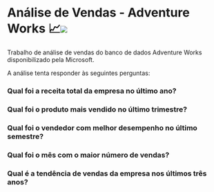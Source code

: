 # Análise de Vendas - Adventure Works 📈<img src="https://img.shields.io/badge/power_bi-F2C811?style=for-the-badge&logo=powerbi&logoColor=black"/>

Trabalho de análise de vendas do banco de dados Adventure Works disponibilizado pela Microsoft.

A análise tenta responder às seguintes perguntas:

### Qual foi a receita total da empresa no último ano?
### Qual foi o produto mais vendido no último trimestre?
### Qual foi o vendedor com melhor desempenho no último semestre?
### Qual foi o mês com o maior número de vendas?
### Qual é a tendência de vendas da empresa nos últimos três anos?
